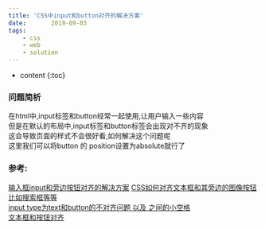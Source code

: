 ```yaml
---
title: 'CSS中input和button对齐的解决方案'
date:       2019-09-03
tags:
	- css
	- web
	- solution
---
```






* content
{:toc}







### 问题简析
在html中,input标签和button经常一起使用,让用户输入一些内容  
但是在默认的布局中,input标签和button标签会出现对不齐的现象  
这会导致页面的样式不会很好看,如何解决这个问题呢  
这里我们可以将button 的 position设置为absolute就行了

### 参考:
[输入框input和旁边按钮对齐的解决方案](https://www.cnblogs.com/ruanxh123/p/5658868.html)  [CSS如何对齐文本框和其旁边的图像按钮比如搜索框等等](https://www.jb51.net/css/154229.html)  
[input type为text和button的不对齐问题 以及 之间的小空格](https://blog.csdn.net/MrZZhou/article/details/72757936)  
[文本框和按钮对齐](https://blog.csdn.net/liaobc/article/details/6137770)  


